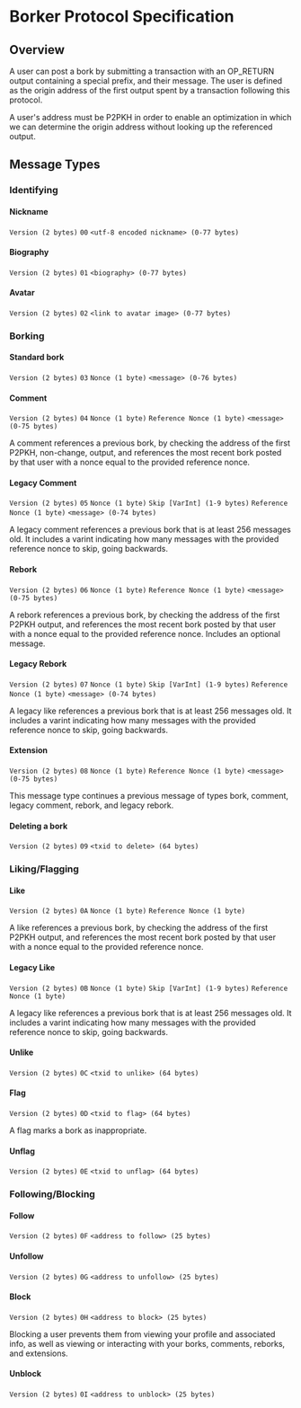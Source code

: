 # Borker Protocol Specification

## Overview
A user can post a bork by submitting a transaction with an OP_RETURN output containing a special prefix, and their message.
The user is defined as the origin address of the first output spent by a transaction following this protocol.

A user's address must be P2PKH in order to enable an optimization in which we can determine the origin address without
looking up the referenced output.


## Message Types

### Identifying

#### Nickname
`Version (2 bytes)` `00` `<utf-8 encoded nickname> (0-77 bytes)`

#### Biography
`Version (2 bytes)` `01` `<biography> (0-77 bytes)`

#### Avatar
`Version (2 bytes)` `02` `<link to avatar image> (0-77 bytes)`

### Borking

#### Standard bork
`Version (2 bytes)` `03` `Nonce (1 byte)` `<message> (0-76 bytes)`

#### Comment
`Version (2 bytes)` `04` `Nonce (1 byte)` `Reference Nonce (1 byte)` `<message> (0-75 bytes)`

A comment references a previous bork, by checking the address of the first P2PKH, non-change, output,
and references the most recent bork posted by that user with a nonce equal to the provided reference nonce.

#### Legacy Comment
`Version (2 bytes)` `05` `Nonce (1 byte)` `Skip [VarInt] (1-9 bytes)` `Reference Nonce (1 byte)` `<message> (0-74 bytes)`

A legacy comment references a previous bork that is at least 256 messages old. It includes a varint indicating how many messages with the provided reference nonce to skip, going backwards.

#### Rebork
`Version (2 bytes)` `06` `Nonce (1 byte)` `Reference Nonce (1 byte)` `<message> (0-75 bytes)`

A rebork references a previous bork, by checking the address of the first P2PKH output,
and references the most recent bork posted by that user with a nonce equal to the provided reference nonce. Includes an optional message.

#### Legacy Rebork
`Version (2 bytes)` `07` `Nonce (1 byte)` `Skip [VarInt] (1-9 bytes)` `Reference Nonce (1 byte)` `<message> (0-74 bytes)`

A legacy like references a previous bork that is at least 256 messages old. It includes a varint indicating how many messages with the provided reference nonce to skip, going backwards.

#### Extension
`Version (2 bytes)` `08` `Nonce (1 byte)` `Reference Nonce (1 byte)` `<message> (0-75 bytes)`

This message type continues a previous message of types bork, comment, legacy comment, rebork, and legacy rebork.

#### Deleting a bork

`Version (2 bytes)` `09` `<txid to delete> (64 bytes)`

### Liking/Flagging

#### Like
`Version (2 bytes)` `0A` `Nonce (1 byte)` `Reference Nonce (1 byte)`

A like references a previous bork, by checking the address of the first P2PKH output,
and references the most recent bork posted by that user with a nonce equal to the provided reference nonce.

#### Legacy Like
`Version (2 bytes)` `0B` `Nonce (1 byte)` `Skip [VarInt] (1-9 bytes)` `Reference Nonce (1 byte)`

A legacy like references a previous bork that is at least 256 messages old. It includes a varint indicating how many messages with the provided reference nonce to skip, going backwards.

#### Unlike
`Version (2 bytes)` `0C` `<txid to unlike> (64 bytes)`

#### Flag

`Version (2 bytes)` `0D` `<txid to flag> (64 bytes)`

A flag marks a bork as inappropriate.

#### Unflag
`Version (2 bytes)` `0E` `<txid to unflag> (64 bytes)`

### Following/Blocking

#### Follow
`Version (2 bytes)` `0F` `<address to follow> (25 bytes)`

#### Unfollow
`Version (2 bytes)` `0G` `<address to unfollow> (25 bytes)`

#### Block
`Version (2 bytes)` `0H` `<address to block> (25 bytes)`

Blocking a user prevents them from viewing your profile and associated info, as well as viewing or interacting with your borks, comments, reborks, and extensions.

#### Unblock
`Version (2 bytes)` `0I` `<address to unblock> (25 bytes)`
